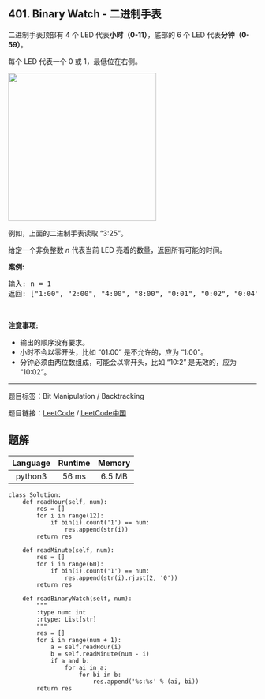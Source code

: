 ## 401. Binary Watch - 二进制手表

<!--If you want to use the English description, use `question.content` instead-->

<p>二进制手表顶部有 4 个 LED 代表<strong>小时（0-11）</strong>，底部的 6 个 LED 代表<strong>分钟（0-59）</strong>。</p>

<p>每个 LED 代表一个 0 或 1，最低位在右侧。</p>

<p><img src="https://upload.wikimedia.org/wikipedia/commons/8/8b/Binary_clock_samui_moon.jpg" style="height:300px" /></p>

<p>例如，上面的二进制手表读取 &ldquo;3:25&rdquo;。</p>

<p>给定一个非负整数 <em>n&nbsp;</em>代表当前 LED 亮着的数量，返回所有可能的时间。</p>

<p><strong>案例:</strong></p>

<pre>
输入: n = 1
返回: [&quot;1:00&quot;, &quot;2:00&quot;, &quot;4:00&quot;, &quot;8:00&quot;, &quot;0:01&quot;, &quot;0:02&quot;, &quot;0:04&quot;, &quot;0:08&quot;, &quot;0:16&quot;, &quot;0:32&quot;]</pre>

<p>&nbsp;</p>

<p><strong>注意事项:</strong></p>

<ul>
	<li>输出的顺序没有要求。</li>
	<li>小时不会以零开头，比如 &ldquo;01:00&rdquo;&nbsp;是不允许的，应为 &ldquo;1:00&rdquo;。</li>
	<li>分钟必须由两位数组成，可能会以零开头，比如 &ldquo;10:2&rdquo;&nbsp;是无效的，应为 &ldquo;10:02&rdquo;。</li>
</ul>



-----

题目标签：Bit Manipulation / Backtracking

题目链接：[LeetCode](https://leetcode.com/problems/binary-watch/description/)  /  [LeetCode中国](https://leetcode-cn.com/problems/binary-watch/description/)

## 题解



| Language | Runtime | Memory |
|:---:|:---:|:---:|
| python3  | 56  ms | 6.5 MB |

```python3
class Solution:
    def readHour(self, num):
        res = []
        for i in range(12):
            if bin(i).count('1') == num:
                res.append(str(i))
        return res
    
    def readMinute(self, num):
        res = []
        for i in range(60):
            if bin(i).count('1') == num:
                res.append(str(i).rjust(2, '0'))
        return res

    def readBinaryWatch(self, num):
        """
        :type num: int
        :rtype: List[str]
        """
        res = []
        for i in range(num + 1):
            a = self.readHour(i)
            b = self.readMinute(num - i)
            if a and b:
                for ai in a:
                    for bi in b:
                        res.append('%s:%s' % (ai, bi))
        return res
```
